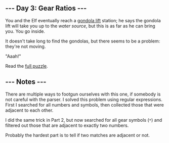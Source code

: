 ## --- Day 3: Gear Ratios ---
You and the Elf eventually reach a [gondola lift](https://en.wikipedia.org/wiki/Gondola_lift) station; he says the gondola lift will take you up to the <em>water source</em>, but this is as far as he can bring you. You go inside.

It doesn't take long to find the gondolas, but there seems to be a problem: they're not moving.

"Aaah!"

Read the [full puzzle](https://adventofcode.com/2023/day/3).

## --- Notes ---
There are multiple ways to footgun ourselves with this one, if somebody is not
careful with the parser. I solved this problem using regular expressions. First I 
searched for all numbers and symbols, then collected those that were 
adjacent to each other.

I did the same trick in Part 2, but now searched for all gear symbols (`*`) and 
filtered out those that are adjacent to exactly two numbers.

Probably the hardest part is to tell if two matches are adjacent or not.
